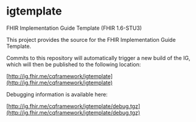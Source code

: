 # igtemplate
FHIR Implementation Guide Template (FHIR 1.6-STU3)

This project provides the source for the FHIR Implementation Guide Template.

Commits to this repository will automatically trigger a new build of the IG, which will then be published to the following location:

[http://ig.fhir.me/cqframework/igtemplate](http://ig.fhir.me/cqframework/igtemplate)

Debugging information is available here:

[http://ig.fhir.me/cqframework/igtemplate/debug.tgz](http://ig.fhir.me/cqframework/igtemplate/debug.tgz)
